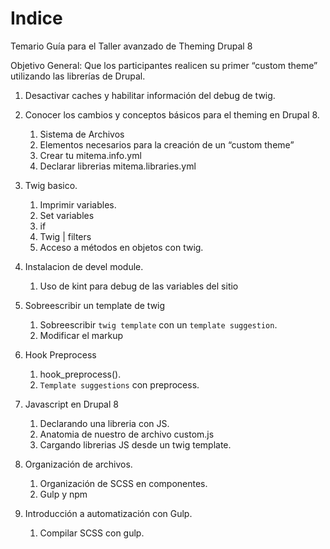# Indice

Temario Guía para el Taller avanzado de Theming Drupal 8

Objetivo General: Que los participantes realicen su primer “custom theme” utilizando las librerías de Drupal.

1. Desactivar caches y habilitar información del debug de twig.

2. Conocer los cambios y conceptos básicos para el theming en Drupal 8.
	1. Sistema de Archivos
	2. Elementos necesarios para la creación de un “custom theme”
	3. Crear tu mitema.info.yml
	4. Declarar librerias mitema.libraries.yml

3. Twig basico.
	1. Imprimir variables.
	2. Set variables
	3. if
	4. Twig | filters
	5. Acceso a métodos en objetos con twig.

4. Instalacion de devel module.
	1. Uso de kint para debug de las variables del sitio

5. Sobreescribir un template de twig
	1. Sobreescribir `twig template` con un `template suggestion`.
	2. Modificar el markup

6. Hook Preprocess
 	1. hook_preprocess().
	2. `Template suggestions` con preprocess.

7. Javascript en Drupal 8
	1. Declarando una libreria con JS.
	2. Anatomia de nuestro de archivo custom.js
	3. Cargando librerias JS desde un twig template.

8. Organización de archivos.
	1. Organización de SCSS en componentes.
	2. Gulp y npm

9. Introducción a automatización con Gulp.
	1. Compilar SCSS con gulp.
